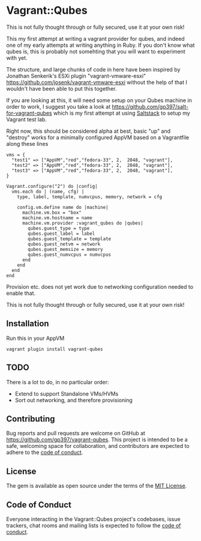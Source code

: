 # Vagrant::Qubes

This is not fully thought through or fully secured, use it at your own risk!

This my first attempt at writing a vagrant provider for qubes, and indeed one of my early attempts at writing anything in Ruby.  If you don't know what qubes is, this is probably not somehting that you will want to experiment with yet.

The structure, and large chunks of code in here have been inspired by Jonathan Senkerik's ESXi plugin "vagrant-vmware-esxi" https://github.com/josenk/vagrant-vmware-esxi  without the help of that I wouldn't have been able to put this together.

If you are looking at this, it will need some setup on your Qubes machine in order to work, I suggest you take a look at https://github.com/gp397/salt-for-vagrant-qubes which is my first attempt at using [Saltstack](https://saltstack.com) to setup my Vagrant test lab.

Right now, this should be considered alpha at best, basic "up" and "destroy" works for a minimally configured AppVM based on a Vagrantfile along these lines

```
vms = {
  "test1" => ["AppVM","red","fedora-33", 2,  2048, "vagrant"],
  "test2" => ["AppVM","red","fedora-33", 2,  2048, "vagrant"],
  "test3" => ["AppVM","red","fedora-33", 2,  2048, "vagrant"],
}

Vagrant.configure("2") do |config|
  vms.each do | (name, cfg) |
    type, label, template, numvcpus, memory, network = cfg

    config.vm.define name do |machine|
      machine.vm.box = "box"
      machine.vm.hostname = name
      machine.vm.provider :vagrant_qubes do |qubes|
        qubes.guest_type = type
        qubes.guest_label = label
        qubes.guest_template = template
        qubes.guest_netvm = network
        qubes.guest_memsize = memory
        qubes.guest_numvcpus = numvcpus
      end
    end
  end
end
```

Provision etc. does not yet work due to networking configuration needed to enable that.

This is not fully thought through or fully secured, use it at your own risk!

## Installation

Run this in your AppVM

``` 
vagrant plugin install vagrant-qubes
```

## TODO

There is a lot to do, in no particular order:
- Extend to support Standalone VMs/HVMs
- Sort out networking, and therefore provisioning

## Contributing

Bug reports and pull requests are welcome on GitHub at https://github.com/gp397/vagrant-qubes. This project is intended to be a safe, welcoming space for collaboration, and contributors are expected to adhere to the [code of conduct](https://github.com/gp397/vagrant-qubes/blob/master/CODE_OF_CONDUCT.md).

## License

The gem is available as open source under the terms of the [MIT License](https://opensource.org/licenses/MIT).

## Code of Conduct

Everyone interacting in the Vagrant::Qubes project's codebases, issue trackers, chat rooms and mailing lists is expected to follow the [code of conduct](https://github.com/gp397/vagrant-qubes/blob/master/CODE_OF_CONDUCT.md).

